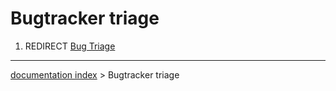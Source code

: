 # Bugtracker triage
1.  REDIRECT [Bug Triage](Bug_Triage.md)

---
[documentation index](../README.md) > Bugtracker triage
